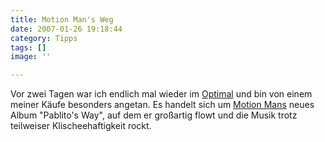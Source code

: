 ```yaml
---
title: Motion Man's Weg
date: 2007-01-26 19:18:44
category: Tipps
tags: []
image: ''

---
```


Vor zwei Tagen war ich endlich mal wieder im [Optimal](http://www.optimal-records.de/) und bin von einem meiner Käufe besonders angetan. Es handelt sich um [Motion Mans](http://www.myspace.com/motionman) neues Album "Pablito's Way", auf dem er großartig flowt und die Musik trotz teilweiser Klischeehaftigkeit rockt.
